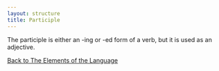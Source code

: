 ```yaml
---
layout: structure
title: Participle
---
```


The participle is either an -ing or -ed form of a verb, but it is used as an adjective.

<a href="{{site.baseurl}}/structures/the-elements-of-the-language">Back to The Elements of the Language</a>